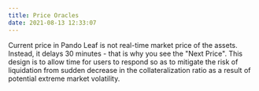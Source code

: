 ```yaml
---
title: Price Oracles
date: 2021-08-13 12:33:07
---
```


Current price in Pando Leaf is not real-time market price of the assets. Instead, it delays 30 minutes - that is why you see the "Next Price". This design is to allow time for users to respond so as to mitigate the risk of liquidation from sudden decrease in the collateralization ratio as a result of potential extreme market volatility.

